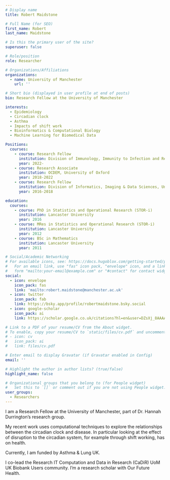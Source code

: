 ```yaml
---
# Display name
title: Robert Maidstone

# Full Name (for SEO)
first_name: Robert
last_name: Maidstone

# Is this the primary user of the site?
superuser: false

# Role/position
role: Researcher

# Organizations/Affiliations
organizations:
  - name: University of Manchester
    url: ''

# Short bio (displayed in user profile at end of posts)
bio: Research Fellow at the University of Manchester

interests:
  - Epidemiology
  - Circadian clock
  - Asthma
  - Impacts of shift work
  - Bioinformatics & Computational Biology
  - Machine Learning for Biomedical Data

Positions:
  courses:
    - course: Research Fellow
      institution: Division of Immunology, Immunity to Infection and Respiratory Medicine, Division of University of Manchester
      year: 2022-
    - course: Research Associate
      institution: OCDEM, University of Oxford
      year: 2018-2022
    - course: Research Fellow
      institution: Division of Informatics, Imaging & Data Sciences, University of Manchester
      year: 2016-2018

education:
  courses:
    - course: PhD in Statistics and Operational Research (STOR-i)
      institution: Lancaster University
      year: 2016
    - course: MRes in Statistics and Operational Research (STOR-i)
      institution: Lancaster University
      year: 2012
    - course: BSc in Mathematics
      institution: Lancaster University
      year: 2011

# Social/Academic Networking
# For available icons, see: https://docs.hugoblox.com/getting-started/page-builder/#icons
#   For an email link, use "fas" icon pack, "envelope" icon, and a link in the
#   form "mailto:your-email@example.com" or "#contact" for contact widget.
social:
  - icon: envelope
    icon_pack: fas
    link: 'mailto:robert.maidstone@manchester.ac.uk'
  - icon: twitter
    icon_pack: fab
    link: https://bsky.app/profile/robertmaidstone.bsky.social
  - icon: google-scholar
    icon_pack: ai
    link: https://scholar.google.co.uk/citations?hl=en&user=DZsXj_8AAAAJ

# Link to a PDF of your resume/CV from the About widget.
# To enable, copy your resume/CV to `static/files/cv.pdf` and uncomment the lines below.
# - icon: cv
#   icon_pack: ai
#   link: files/cv.pdf

# Enter email to display Gravatar (if Gravatar enabled in Config)
email: ''

# Highlight the author in author lists? (true/false)
highlight_name: false

# Organizational groups that you belong to (for People widget)
#   Set this to `[]` or comment out if you are not using People widget.
user_groups:
  - Researchers
---
```


I am a Research Fellow at the University of Manchester, part of Dr. Hannah Durrington’s research group.

My recent work uses computational techniques to explore the relationships between the circadian clock and disease. In particular looking at the effect of disruption to the circadian system, for example through shift working, has on health.

Currently, I am funded by Asthma & Lung UK.

I co-lead the Research IT Computation and Data in Research (CaDiR) UoM UK Biobank Users community. I’m a research scholar with Our Future Health.
